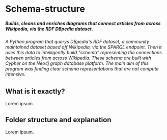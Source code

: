 # **Schema-structure**
##### Builds, cleans and enriches diagrams that connect articles from across Wikipedia, via the RDF DBpedia dataset.

###### A Python program that querys DBpedia's RDF dataset, a community maintained dataset based off Wikipedia, via the SPARQL endpoint. Then it uses this data to intelligently build "schema" representing the connections between articles from across Wikipedia. These schema are built with Cypher on the Neo4j graph database platform. The main aim of this program was finding clear schema representations that are not compute intensive.

## **What** is it exactly?
Lorem ipsum.

## Folder structure and explanation
Lorem ipsum.

